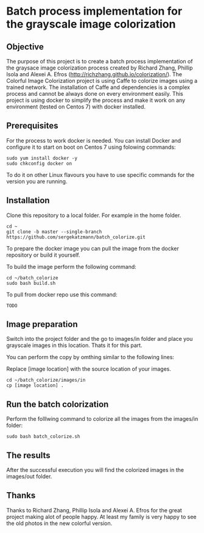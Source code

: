 # Batch process implementation for the grayscale image colorization

Objective
------------
The purpose of this project is to create a batch process implementation of the graysace image colorization process created by Richard Zhang, Phillip Isola and Alexei A. Efros (http://richzhang.github.io/colorization/).
The Colorful Image Colorization project is using Caffe to colorize images using a trained network. The installation of Caffe and dependencies is a complex process and cannot be always done on every environment easily.
This project is using docker to simplify the process and make it work on any environment (tested on Centos 7) with docker installed.

Prerequisites
------------
For the process to work docker is needed.
You can install Docker and configure it to start on boot on Centos 7 using folowing commands:

```
sudo yum install docker -y
sudo chkconfig docker on
```

To do it on other Linux flavours you have to use specific commands for the version you are running.


Installation
------------

Clone this repository to a local folder. For example in the home folder.

```
cd ~
git clone -b master --single-branch https://github.com/sergekatzmann/batch_colorize.git
```

To prepare the docker image you can pull the image from the docker repository or build it yourself.

To build the image perform the following command:

 ```
 cd ~/batch_colorize
 sudo bash build.sh
 ```

 To pull from docker repo use this command:

 ```
 TODO
 ```

 Image preparation
 ------------

 Switch into the project folder and the go to images/in folder and place you grayscale images in this location.
 Thats it for this part.

 You can perform the copy by omthing similar to the following lines:

 Replace [image location] with the source location of your images.
 ```
 cd ~/batch_colorize/images/in
 cp [image location] .
 ```

 Run the batch colorization
 ------------
 Perform the folllwing command to colorize all the images from the images/in folder:


 ```
 sudo bash batch_colorize.sh

 ```

 The results
 ------------
 After the successful execution you will find the colorized images in the images/out folder.


 Thanks
 ------------
 Thanks to Richard Zhang, Phillip Isola and Alexei A. Efros for the great project making alot of people happy. At least my family is very happy to see the old photos in the new colorful version.







